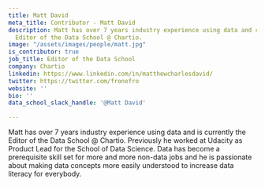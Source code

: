 ```yaml
---
title: Matt David
meta_title: Contributor - Matt David
description: Matt has over 7 years industry experience using data and currently the
  Editor of the Data School @ Chartio.
image: "/assets/images/people/matt.jpg"
is_contributor: true
job_title: Editor of the Data School
company: Chartio
linkedin: https://www.linkedin.com/in/matthewcharlesdavid/
twitter: https://twitter.com/fronofro
website: ''
bio: ''
data_school_slack_handle: '@Matt David'

---
```

Matt has over  7 years industry experience using data and is currently the Editor of the Data School @ Chartio. Previously he worked at Udacity as Product Lead for the School of Data Science. Data has become a prerequisite skill set for more and more non-data jobs and he is passionate about making data concepts more easily understood to increase data literacy for everybody.
